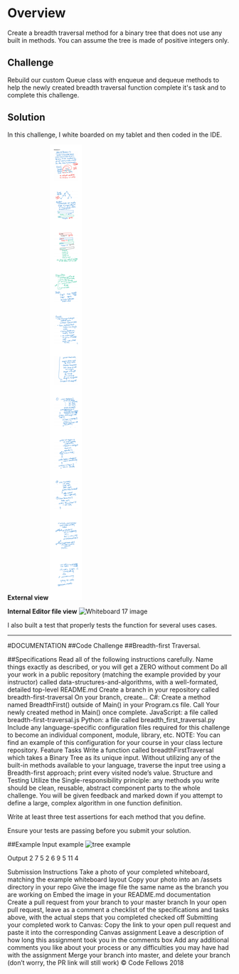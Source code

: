 # Overview

Create a breadth traversal method for a binary tree that does not use any built in methods. You can assume the tree 
is made of positive integers only. 

## Challenge
Rebuild our custom Queue class with enqueue and dequeue methods to help the newly created breadth traversal function 
complete it's task and to complete this challenge.

## Solution
In this challenge, I white boarded on my tablet and then coded in the IDE.

**External view**
![Whiteboard 17 image](https://github.com/FavoredFortune/data-structures-and-algorithms/blob/master/assets/Whiteboard17.png)

**Internal Editor file view**
![Whiteboard 17 image](/Users/sooz/codefellows/401Java/data-structures-and-algorithms/assets/Whiteboard17.png)

I also built a test that properly tests the function for several uses cases.

---------------------- 

#DOCUMENTATION
##Code Challenge
##Breadth-first Traversal.

##Specifications
Read all of the following instructions carefully. Name things exactly as described, or you will get a ZERO without comment
Do all your work in a public repository (matching the example provided by your instructor) called data-structures-and-algorithms, with a well-formated, detailed top-level README.md
Create a branch in your repository called breadth-first-traversal
On your branch, create…
C#: Create a method named BreadthFirst() outside of Main() in your Program.cs file. Call Your newly created method in Main() once complete.
JavaScript: a file called breadth-first-traversal.js
Python: a file called breadth_first_traversal.py
Include any language-specific configuration files required for this challenge to become an individual component, module, library, etc.
NOTE: You can find an example of this configuration for your course in your class lecture repository.
Feature Tasks
Write a function called breadthFirstTraversal which takes a Binary Tree as its unique input. Without utilizing any of the built-in methods available to your language, traverse the input tree using a Breadth-first approach; print every visited node’s value.
Structure and Testing
Utilize the Single-responsibility principle: any methods you write should be clean, reusable, abstract component parts to the whole challenge. You will be given feedback and marked down if you attempt to define a large, complex algorithm in one function definition.

Write at least three test assertions for each method that you define.

Ensure your tests are passing before you submit your solution.

##Example
Input
example
![tree example](/Users/sooz/codefellows/401Java/data-structures-and-algorithms/assets/binary-tree-breadthfirst.png)

Output
2
7
5
2
6
9
5
11
4

Submission Instructions
Take a photo of your completed whiteboard, matching the example whiteboard layout
Copy your photo into an /assets directory in your repo
Give the image file the same name as the branch you are working on
Embed the image in your README.md documentation
Create a pull request from your branch to your master branch
In your open pull request, leave as a comment a checklist of the specifications and tasks above, with the actual steps that you completed checked off
Submitting your completed work to Canvas:
Copy the link to your open pull request and paste it into the corresponding Canvas assignment
Leave a description of how long this assignment took you in the comments box
Add any additional comments you like about your process or any difficulties you may have had with the assignment
Merge your branch into master, and delete your branch (don’t worry, the PR link will still work)
© Code Fellows 2018